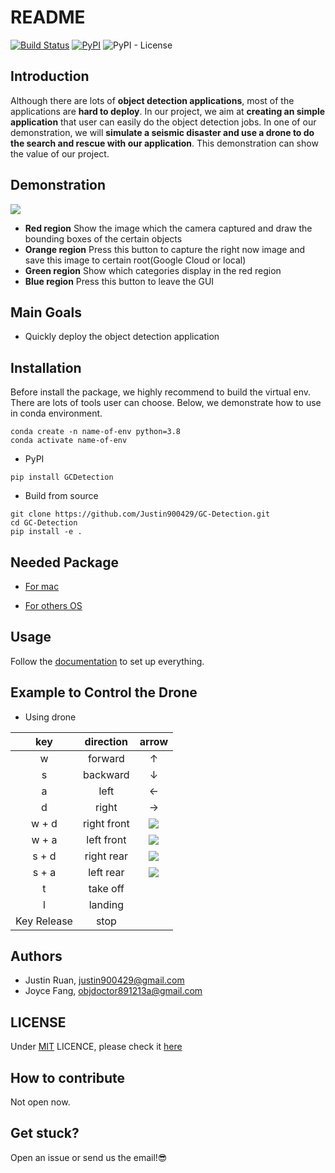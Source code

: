 # README

[![Build Status](https://travis-ci.com/Justin900429/GC-Detection.svg?branch=main)](https://travis-ci.com/Justin900429/GC-Detection) [![PyPI](https://img.shields.io/pypi/v/GCDetection)](https://pypi.org/project/GCDetection/) ![PyPI - License](https://img.shields.io/pypi/l/GCDetection)

## Introduction 
Although there are lots of **object detection applications**, most of the applications are **hard to deploy**. In our project, we aim at **creating an simple application** that user can easily do the object detection jobs. In one of our demonstration, we will **simulate a seismic disaster and use a drone to do the search and rescue with our application**. This demonstration can show the value of our project.

## Demonstration
![](https://i.imgur.com/qQ8ymkC.jpg)
- **Red region**
    Show the image which the camera captured and draw the bounding boxes of the certain objects
- **Orange region**
    Press this button to capture the right now image and save this image to certain root(Google Cloud or local)
- **Green region**
    Show which categories display in the red region
- **Blue region**
    Press this button to leave the GUI 


## Main Goals
- Quickly deploy the object detection application

## Installation
Before install the package, we highly recommend to build the virtual env. There are lots of tools user can choose. Below, we demonstrate how to use in conda environment.

```
conda create -n name-of-env python=3.8
conda activate name-of-env
```

- PyPI
```
pip install GCDetection
```

- Build from source
```
git clone https://github.com/Justin900429/GC-Detection.git
cd GC-Detection
pip install -e .
```

## Needed Package
* [For mac](https://github.com/Justin900429/GC-Detection/blob/main/requirements/mac.txt)

* [For others OS](https://github.com/Justin900429/GC-Detection/blob/main/requirements/common.txt)


## Usage 
Follow the [documentation](https://justin900429.github.io/GC-Detection/Usage) to set up everything.

## Example to Control the Drone

- Using drone

|key         | direction   | arrow                                                               |
| :--------: | :---------: | :-----------------------------------------------------------------: |
| w          | forward     | &uarr;                                                              | 
| s          | backward    | &darr;                                                              |
| a          | left        | &larr;                                                              |
| d          | right       | &rarr;                                                              |
| w + d      | right front | ![](https://render.githubusercontent.com/render/math?math=\nearrow) |
| w + a      | left front  | ![](https://render.githubusercontent.com/render/math?math=\nwarrow) |
| s + d      | right rear  | ![](https://render.githubusercontent.com/render/math?math=\searrow) |
| s + a      | left rear   | ![](https://render.githubusercontent.com/render/math?math=\swarrow) |
| t          | take off    |                                                                     |
| l          | landing     |                                                                     |
| Key Release| stop        |                                                                     |

## Authors
- Justin Ruan, justin900429@gmail.com
- Joyce Fang, objdoctor891213a@gmail.com

## LICENSE
Under [MIT](https://opensource.org/licenses/MIT) LICENCE, please check it [here](https://github.com/Justin900429/GC-Detection/blob/main/LICENSE.txt)

## How to contribute
Not open now.

## Get stuck?
Open an issue or send us the email!😎






